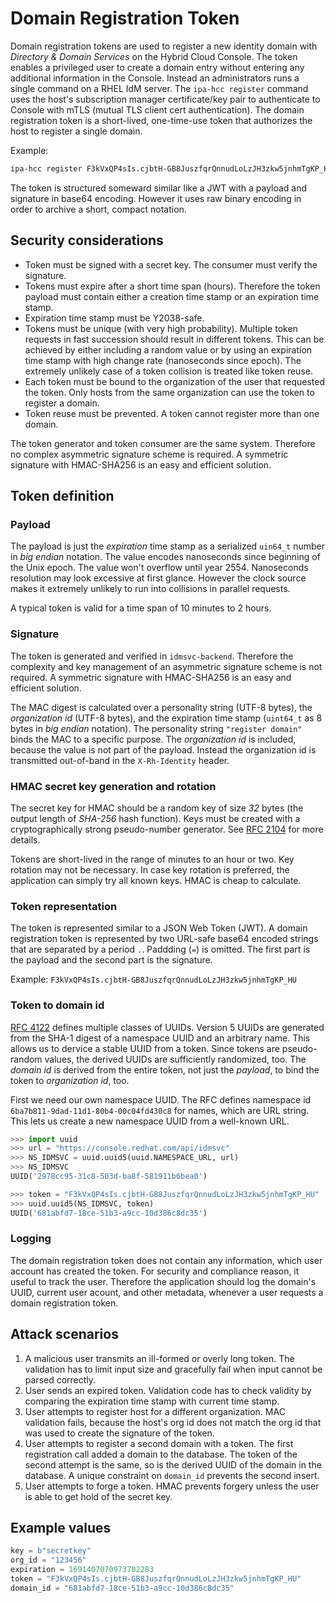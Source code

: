 # Domain Registration Token

Domain registration tokens are used to register a new identity domain with
*Directory & Domain Services* on the Hybrid Cloud Console. The token enables
a privileged user to create a domain entry without entering any additional
information in the Console. Instead an administrators runs a single command
on a RHEL IdM server. The `ipa-hcc register` command uses the host's
subscription manager certificate/key pair to authenticate to Console with
mTLS (mutual TLS client cert authentication). The domain registration token
is a short-lived, one-time-use token that authorizes the host to register a
single domain.

Example:

```sh
ipa-hcc register F3kVxQP4sIs.cjbtH-GB8JuszfqrQnnudLoLzJH3zkw5jnhmTgKP_HU
```

The token is structured someward similar like a JWT with a payload and
signature in base64 encoding. However it uses raw binary encoding in order to
archive a short, compact notation.


## Security considerations

* Token must be signed with a secret key. The consumer must verify the
  signature.
* Tokens must expire after a short time span (hours). Therefore the token
  payload must contain either a creation time stamp or an expiration time
  stamp.
* Expiration time stamp must be Y2038-safe.
* Tokens must be unique (with very high probability). Multiple token requests
  in fast succession should result in different tokens. This can be
  achieved by either including a random value or by using an expiration time
  stamp with high change rate (nanoseconds since epoch). The extremely
  unlikely case of a token collision is treated like token reuse.
* Each token must be bound to the organization of the user that requested
  the token. Only hosts from the same organization can use the token to
  register a domain.
* Token reuse must be prevented. A token cannot register more than one
  domain.

The token generator and token consumer are the same system. Therefore no
complex asymmetric signature scheme is required. A symmetric signature with
HMAC-SHA256 is an easy and efficient solution.


## Token definition

### Payload

The payload is just the *expiration* time stamp as a serialized `uin64_t`
number in *big endian* notation. The value encodes nanoseconds since
beginning of the Unix epoch. The value won't overflow until year 2554.
Nanoseconds resolution may look excessive at first glance. However the clock
source makes it extremely unlikely to run into collisions in parallel
requests.

A typical token is valid for a time span of 10 minutes to 2 hours.

### Signature

The token is generated and verified in `idmsvc-backend`. Therefore the
complexity and key management of an asymmetric signature scheme is not
required. A symmetric signature with HMAC-SHA256 is an easy and efficient
solution.

The MAC digest is calculated over a personality string (UTF-8 bytes),
the *organization id* (UTF-8 bytes), and the expiration time stamp (`uint64_t`
as 8 bytes in *big endian* notation). The personality string
`"register domain"` binds the MAC to a specific purpose. The *organization
id* is included, because the value is not part of the payload. Instead the
organization id is transmitted out-of-band in the `X-Rh-Identity` header.


### HMAC secret key generation and rotation

The secret key for HMAC should be a random key of size *32* bytes
(the output length of *SHA-256* hash function). Keys must be created with
a cryptographically strong pseudo-number generator. See
[RFC 2104](https://datatracker.ietf.org/doc/html/rfc2104#section-3) for
more details.

Tokens are short-lived in the range of minutes to an hour or two. Key
rotation may not be necessary. In case key rotation is preferred, the
application can simply try all known keys. HMAC is cheap to calculate.


### Token representation

The token is represented similar to a JSON Web Token (JWT). A domain
registration token is represented by two URL-safe base64 encoded strings that
are separated by a period `.`. Paddding (`=`) is omitted. The first part is
the payload and the second part is the signature.

Example: `F3kVxQP4sIs.cjbtH-GB8JuszfqrQnnudLoLzJH3zkw5jnhmTgKP_HU`


### Token to domain id

[RFC 4122](https://datatracker.ietf.org/doc/html/rfc4122.html#section-4.3)
defines multiple classes of UUIDs. Version 5 UUIDs are generated from the
SHA-1 digest of a namespace UUID and an arbitrary name. This allows us to
dervice a stable UUID from a token. Since tokens are pseudo-random values,
the derived UUIDs are sufficiently randomized, too. The *domain id* is
derived from the entire token, not just the *payload*, to bind the token
to *organization id*, too.

First we need our own namespace UUID. The RFC defines namespace id
`6ba7b811-9dad-11d1-80b4-00c04fd430c8` for names, which are URL string. This
lets us create a new namespace UUID from a well-known URL.

```python
>>> import uuid
>>> url = "https://console.redhat.com/api/idmsvc"
>>> NS_IDMSVC = uuid.uuid5(uuid.NAMESPACE_URL, url)
>>> NS_IDMSVC
UUID('2978cc95-31c8-503d-ba8f-581911b6bea0')
```

```python
>>> token = "F3kVxQP4sIs.cjbtH-GB8JuszfqrQnnudLoLzJH3zkw5jnhmTgKP_HU"
>>> uuid.uuid5(NS_IDMSVC, token)
UUID('681abfd7-18ce-51b3-a9cc-10d386c8dc35')
```

### Logging

The domain registration token does not contain any information, which user
account has created the token. For security and compliance reason, it
useful to track the user. Therefore the application should log the domain's
UUID, current user acount, and other metadata, whenever a user requests a
domain registration token.


## Attack scenarios

1. A malicious user transmits an ill-formed or overly long token. The
   validation has to limit input size and gracefully fail when input
   cannot be parsed correctly.
2. User sends an expired token. Validation code has to check validity by
   comparing the expiration time stamp with current time stamp.
3. User attempts to register host for a different organization. MAC
   validation fails, because the host's org id does not match the org id
   that was used to create the signature of the token.
4. User attempts to register a second domain with a token. The first
   registration call added a domain to the database. The token of the
   second attempt is the same, so is the derived UUID of the domain in the
   database. A unique constraint on `domain_id` prevents the second insert.
5. User attempts to forge a token. HMAC prevents forgery unless the user
   is able to get hold of the secret key.


## Example values

```python
key = b"secretkey"
org_id = "123456"
expiration = 1691407070973702283
token = "F3kVxQP4sIs.cjbtH-GB8JuszfqrQnnudLoLzJH3zkw5jnhmTgKP_HU"
domain_id = "681abfd7-18ce-51b3-a9cc-10d386c8dc35"
```
